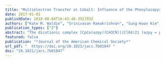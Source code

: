 ```yaml
---
title: "Multielectron Transfer at Cobalt: Influence of the Phenylazopyridine Ligand"
date: 2017-01-01
publishDate: 2019-08-04T16:43:40.391793Z
authors: ["Kate M. Waldie", "Srinivasan Ramakrishnan", "Sung-Kwan Kim", "Jana K. Maclaren", "Christopher E. D. Chidsey", "Robert M. Waymouth"]
publication_types: ["2"]
abstract: "The dicationic complex [CpCo(azpy)(CH3CN)](ClO4)21 (azpy = phenylazopyridine) exhibits a reversible two-electron reduction at a very mild potential (−0.16 V versus Fc0/+) in acetonitrile. This behavior is not observed with the analogous bipyridine and pyrazolylpyridine complexes (3 and 4), which display an electrochemical signature typical of CoIII systems: two sequential one-electron reductions to CoII at −0.4 V and CoI at −1.0 to −1.3 V versus Fc0/+. The doubly reduced, neutral complex [CpCo(azpy)] 2 is isolated as an air-stable, diamagnetic solid via chemical reduction with cobaltocene. Crystallographic and spectroscopic characterization together with experimentally calibrated density functional theory calculations illuminate the key structural and electronic changes that occur upon reduction of 1 to 2. The electrochemical potential inversion observed with 1 is attributed to effective overlap between the metal d and the low-energy azo π* orbitals in the intermediary redox state and additional stabilization of 2 from structural reorganization, leading to a two-electron reduction. This result serves as a key milestone in the quest for two-electron transformations with mononuclear first-row transition metal complexes at mild potentials."
featured: false
publication: "*Journal of the American Chemical Society*"
url_pdf: "  https://doi.org/10.1021/jacs.7b01047 "
doi: "10.1021/jacs.7b01047"
---
```


